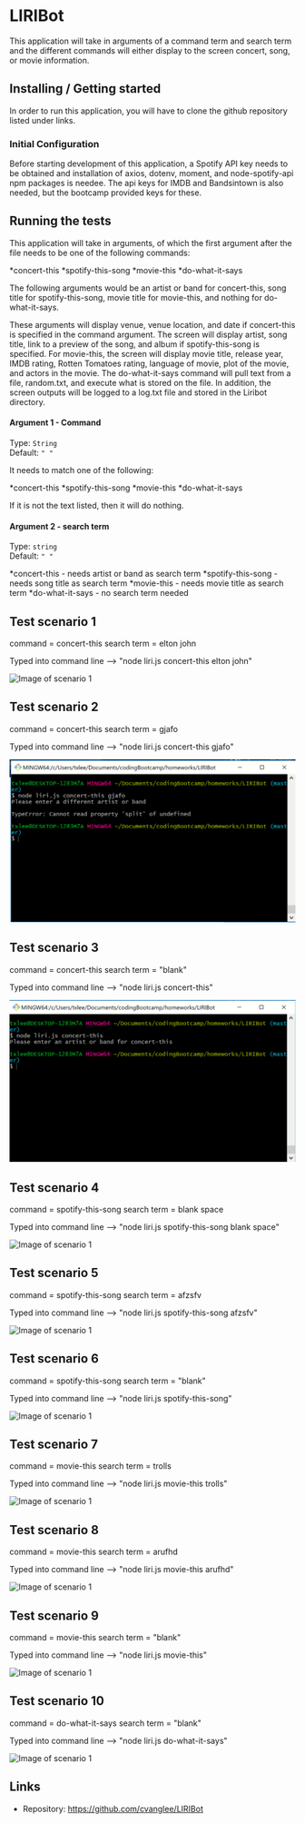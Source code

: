 # LIRIBot
This application will take in arguments of a command term and search term and the different commands will either display to the screen concert, song, or movie information.

## Installing / Getting started

In order to run this application, you will have to clone the github repository listed under links.

### Initial Configuration

Before starting development of this application, a Spotify API key needs to be obtained and installation of axios, dotenv, moment, and node-spotify-api npm packages is needee.  The api keys for IMDB and Bandsintown is also needed, but the bootcamp provided keys for these. 


## Running the tests

This application will take in arguments, of which the first argument after the file needs to be one of the following commands:

*concert-this
*spotify-this-song
*movie-this
*do-what-it-says

The following arguments would be an artist or band for concert-this, song title for spotify-this-song, movie title for movie-this, and nothing for do-what-it-says.

These arguments will display venue, venue location, and date if concert-this is specified in the command argument.  The screen will display artist, song title, link to a preview of the song, and album if spotify-this-song is specified. For movie-this, the screen will display movie title, release year, IMDB rating, Rotten Tomatoes rating, language of movie, plot of the movie, and actors in the movie.  The do-what-it-says command will pull text from a file, random.txt, and execute what is stored on the file.  In addition, the screen outputs will be logged to a log.txt file and stored in the Liribot directory.

#### Argument 1 - Command
Type: `String`  
Default: `" "`

It needs to match one of the following:

*concert-this
*spotify-this-song
*movie-this
*do-what-it-says

If it is not the text listed, then it will do nothing.

#### Argument 2 - search term
Type: `string`  
Default: `" "`

*concert-this - needs artist or band as search term
*spotify-this-song - needs song title as search term
*movie-this - needs movie title as search term
*do-what-it-says - no search term needed

## Test scenario 1

command = concert-this
search term = elton john

Typed into command line --> "node liri.js concert-this elton john"

![Image of scenario 1](https://octodex.github.com/images/Scenario1.png)

## Test scenario 2

command = concert-this
search term = gjafo

Typed into command line --> "node liri.js concert-this gjafo"

![Image of scenario 1](/images/Scenario2.png)

## Test scenario 3

command = concert-this
search term = "blank"

Typed into command line --> "node liri.js concert-this"

![Image of scenario 1](/images/Scenario3.png)

## Test scenario 4

command = spotify-this-song
search term = blank space

Typed into command line --> "node liri.js spotify-this-song blank space"

![Image of scenario 1](https://github.com/cvanglee/LIRIBot/images/Scenario4.png)

## Test scenario 5

command = spotify-this-song
search term = afzsfv

Typed into command line --> "node liri.js spotify-this-song afzsfv"

![Image of scenario 1](https://github.com/cvanglee/LIRIBot/images/Scenario5.png)

## Test scenario 6

command = spotify-this-song
search term = "blank"

Typed into command line --> "node liri.js spotify-this-song"

![Image of scenario 1](https://github.com/cvanglee/LIRIBot/images/Scenario6.png)

## Test scenario 7

command = movie-this
search term = trolls

Typed into command line --> "node liri.js movie-this trolls"

![Image of scenario 1](https://github.com/cvanglee/LIRIBot/images/Scenario7.png)

## Test scenario 8

command = movie-this
search term = arufhd

Typed into command line --> "node liri.js movie-this arufhd"

![Image of scenario 1](https://github.com/cvanglee/LIRIBot/images/Scenario8.png)

## Test scenario 9

command = movie-this
search term = "blank"

Typed into command line --> "node liri.js movie-this"

![Image of scenario 1](https://github.com/cvanglee/LIRIBot/images/Scenario9.png)

## Test scenario 10

command = do-what-it-says
search term = "blank"

Typed into command line --> "node liri.js do-what-it-says"

![Image of scenario 1](https://github.com/cvanglee/LIRIBot/images/Scenario10.png)

## Links

- Repository: https://github.com/cvanglee/LIRIBot

